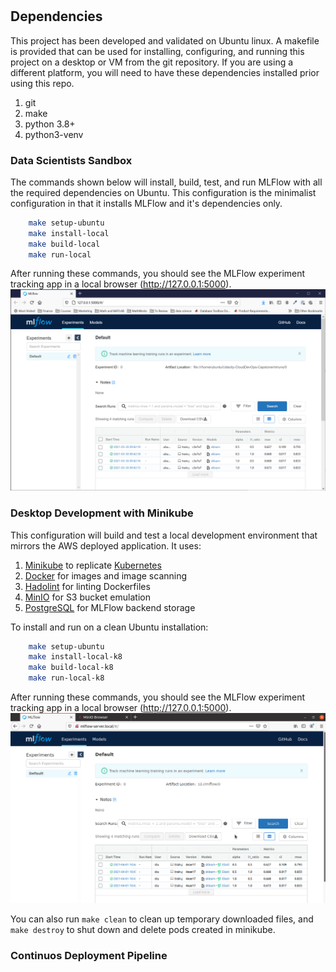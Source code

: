 #
##
## Dependencies
This project has been developed and validated on Ubuntu linux.  A makefile is provided that can be used for installing, configuring, and running this project on a desktop or VM from the git repository.  If you are using a different platform, you will need to have these dependencies installed prior using this repo.
1. git
2. make
3. python 3.8+
4. python3-venv

### Data Scientists Sandbox
The commands shown below will install, build, test, and run MLFlow with all the required dependencies on Ubuntu.  This configuration is the minimalist configuration in that it installs MLFlow and it's dependencies only. 
```bash
    make setup-ubuntu
    make install-local
    make build-local
    make run-local
```
After running these commands, you should see the MLFlow experiment tracking app in a local browser (http://127.0.0.1:5000).
![MLFlow Experiment Tracking App with 4 runs](images/local_run.png)

### Desktop Development with Minikube
This configuration will build and test a local development environment that mirrors the AWS deployed application.  It uses:
1. [Minikube](https://minikube.sigs.k8s.io/docs/start/) to replicate [Kubernetes](https://kubernetes.io/)
2. [Docker](https://www.docker.com) for images and image scanning
3. [Hadolint](https://github.com/hadolint/hadolint) for linting Dockerfiles
4. [MinIO](https://min.io) for S3 bucket emulation
5. [PostgreSQL](https://www.postgresql.org/) for MLFlow backend storage

To install and run on a clean Ubuntu installation:   
```bash
    make setup-ubuntu
    make install-local-k8
    make build-local-k8
    make run-local-k8
```
After running these commands, you should see the MLFlow experiment tracking app in a local browser (http://127.0.0.1:5000).
![MLFlow Experiment Tracking App with 4 runs](images/local_run_k8.png)

You can also run `make clean` to clean up temporary downloaded files, and `make destroy` to shut down and delete pods created in minikube.
### Continuos Deployment Pipeline


